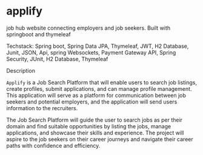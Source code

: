 # applify
job hub website connecting employers and job seekers. Built with springboot and thymeleaf

Techstack: Spring boot, Spring Data JPA, Thymeleaf, JWT, H2 Database, Junit, JSON, Api, spring Websockets, Payment Gateway API, Spring Security, JUnit, H2 Database, Thymeleaf

Description

`Applify` is  a Job Search Platform that will enable users to search job listings, create profiles, submit applications, and can manage profile management. This application will serve as a platform for communication between job seekers and potential employers, and the application will send users information to the recruiters.

The Job Search Platform will guide the user to search jobs as per their domain and find suitable opportunities by listing the jobs, manage applications, and showcase their skills and experience. The project will aspire to the job seekers on their career journeys and navigate their career paths with confidence and efficiency.

